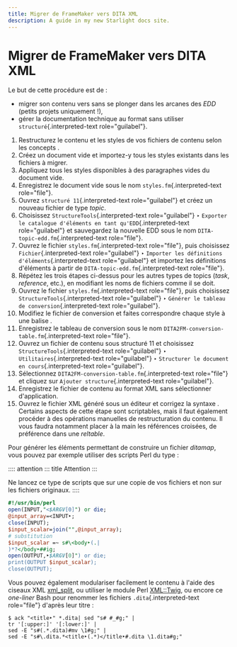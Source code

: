 ```yaml
---
title: Migrer de FrameMaker vers DITA XML
description: A guide in my new Starlight docs site.
---
```

# Migrer de FrameMaker vers DITA XML

Le but de cette procédure est de :

-   migrer son contenu vers sans se plonger dans les arcanes des *EDD*
    (petits projets uniquement !),
-   gérer la documentation technique au format sans utiliser
    `structuré`{.interpreted-text role="guilabel"}.

1.  Restructurez le contenu et les styles de vos fichiers de contenu
    selon les concepts .
2.  Créez un document vide et importez-y tous les styles existants dans
    les fichiers à migrer.
3.  Appliquez tous les styles disponibles à des paragraphes vides du
    document vide.
4.  Enregistrez le document vide sous le nom
    `styles.fm`{.interpreted-text role="file"}.
5.  Ouvrez `structuré 11`{.interpreted-text role="guilabel"} et créez un
    nouveau fichier de type *topic*.
6.  Choisissez `StructureTools`{.interpreted-text role="guilabel"} ‣
    `Exporter le catalogue d'éléments en tant
    qu'EDD`{.interpreted-text role="guilabel"} et sauvegardez la
    nouvelle EDD sous le nom `DITA-topic-edd.fm`{.interpreted-text
    role="file"}.
7.  Ouvrez le fichier `styles.fm`{.interpreted-text role="file"}, puis
    choisissez `Fichier`{.interpreted-text role="guilabel"} ‣
    `Importer les
    définitions d'éléments`{.interpreted-text role="guilabel"} et
    importez les définitions d\'éléments à partir de
    `DITA-topic-edd.fm`{.interpreted-text role="file"}.
8.  Répétez les trois étapes ci-dessus pour les autres types de topics
    (*task*, *reference*, etc.), en modifiant les noms de fichiers comme
    il se doit.
9.  Ouvrez le fichier `styles.fm`{.interpreted-text role="file"}, puis
    choisissez `StructureTools`{.interpreted-text role="guilabel"} ‣
    `Générer le tableau de conversion`{.interpreted-text
    role="guilabel"}.
10. Modifiez le fichier de conversion et faites correspondre chaque
    style à une balise .
11. Enregistrez le tableau de conversion sous le nom
    `DITA2FM-conversion-table.fm`{.interpreted-text role="file"}.
12. Ouvrez un fichier de contenu sous structuré 11 et choisissez
    `StructureTools`{.interpreted-text role="guilabel"} ‣
    `Utilitaires`{.interpreted-text role="guilabel"} ‣
    `Structurer le document en
    cours`{.interpreted-text role="guilabel"}.
13. Sélectionnez `DITA2FM-conversion-table.fm`{.interpreted-text
    role="file"} et cliquez sur `Ajouter
    structure`{.interpreted-text role="guilabel"}.
14. Enregistrez le fichier de contenu au format XML sans sélectionner
    d\'application.
15. Ouvrez le fichier XML généré sous un éditeur et corrigez la syntaxe
    . Certains aspects de cette étape sont scriptables, mais il faut
    également procéder à des opérations manuelles de restructuration du
    contenu. Il vous faudra notamment placer à la main les références
    croisées, de préférence dans une *reltable*.

Pour générer les éléments permettant de construire un fichier *ditamap*,
vous pouvez par exemple utiliser des scripts Perl du type :

:::: attention
::: title
Attention
:::

Ne lancez ce type de scripts que sur une copie de vos fichiers et non
sur les fichiers originaux.
::::

``` perl
#!/usr/bin/perl
open(INPUT,"<$ARGV[0]") or die;
@input_array=<INPUT‣;
close(INPUT);
$input_scalar=join("",@input_array);
# substitution
$input_scalar =~ s#\<body‣(.|
)*?</body‣##ig;
open(OUTPUT,‣$ARGV[0]") or die;
print(OUTPUT $input_scalar);
close(OUTPUT);
```

Vous pouvez également modulariser facilement le contenu à l\'aide des
ciseaux XML [xml_split](), ou utiliser le module Perl [XML::Twig](), ou
encore ce *one-liner* Bash pour renommer les fichiers
`.dita`{.interpreted-text role="file"} d\'après leur titre :

``` console
$ ack "<title‣" *.dita| sed "s# #_#g;" |
tr '[:upper:]' '[:lower:]' |
sed -E "s#(.*.dita)#mv \1#g;" |
sed -E "s#\.dita.*<title‣(.*)</title‣#.dita \1.dita#g;"
```
